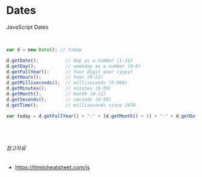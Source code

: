 # Dates

JavaScript Dates

<br>

```javascript
var d = new Date(); // today

d.getDate();          // day as a number (1-31)
d.getDay();           // weekday as a number (0-6)
d.getFullYear();      // four digit year (yyyy)
d.getHours();         // hour (0-23)
d.getMilliseconds();  // milliseconds (0-999)
d.getMinutes();       // minutes (0-59)
d.getMonth();         // month (0-11)
d.getSeconds();       // seconds (0-59)
d.getTime();          // milliseconds since 1970

var today = d.getFullYear() + "-" + (d.getMonth() + 1) + "-" + d.getDate(); // 2021-2-1
```

<br>
<br>


###### 참고자료

* <a href="https://htmlcheatsheet.com/js/" target="_blank"> https://htmlcheatsheet.com/js </a>